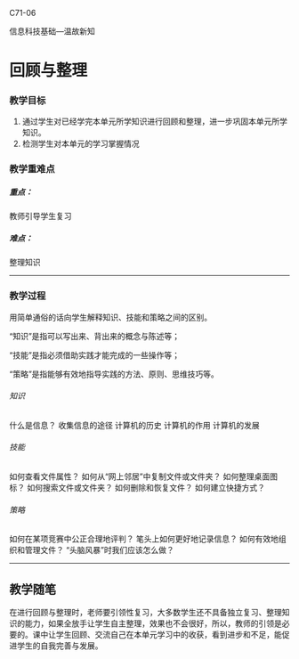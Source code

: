 C71-06

信息科技基础—温故新知

# 回顾与整理


### 教学目标

1. 通过学生对已经学完本单元所学知识进行回顾和整理，进一步巩固本单元所学知识。
2. 检测学生对本单元的学习掌握情况

### 教学重难点

##### 重点：

教师引导学生复习
##### 难点：
整理知识

------

### 教学过程
用简单通俗的话向学生解释知识、技能和策略之间的区别。

“知识”是指可以写出来、背出来的概念与陈述等；

“技能”是指必须借助实践才能完成的一些操作等；

“策略”是指能够有效地指导实践的方法、原则、思维技巧等。

###### 知识
什么是信息？
收集信息的途径
计算机的历史
计算机的作用
计算机的发展

###### 技能
如何查看文件属性？
如何从“网上邻居”中复制文件或文件夹？
如何整理桌面图标？
如何搜索文件或文件夹？
如何删除和恢复文件？
如何建立快捷方式？

###### 策略
如何在某项竞赛中公正合理地评判？
笔头上如何更好地记录信息？
如何有效地组织和管理文件？
“头脑风暴”时我们应该怎么做？

------


## 教学随笔
在进行回顾与整理时，老师要引领性复习，大多数学生还不具备独立复习、整理知识的能力，如果全放手让学生自主整理，效果也不会很好，所以，教师的引领是必要的。课中让学生回顾、交流自己在本单元学习中的收获，看到进步和不足，能促进学生的自我完善与发展。

